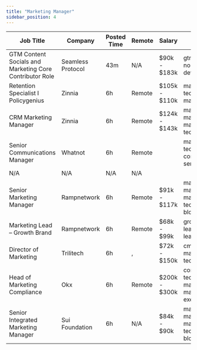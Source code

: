 ```yaml
---
title: "Marketing Manager"
sidebar_position: 4
---
```


| Job Title | Company | Posted Time | Remote | Salary | Tags | Apply Link |
|-----------|---------|-------------|--------|--------|------|------------|
| GTM Content Socials and Marketing Core Contributor Role | Seamless Protocol | 43m | N/A | $90k - $183k | gtm, marketing, non tech, crypto, defi | [Apply](https://web3.career/gtm-content-socials-and-marketing-core-contributor-role-seamless/104651) |
| Retention Specialist I Policygenius | Zinnia | 6h | Remote | $105k - $110k | marketing, non tech, product manager, remote | [Apply](https://web3.career/retention-specialist-i-policygenius-zinnia/97588) |
| CRM Marketing Manager | Zinnia | 6h | Remote | $124k - $143k | marketing manager, crm, marketing, non tech, remote | [Apply](https://web3.career/crm-marketing-manager-zinnia/98977) |
| Senior Communications Manager | Whatnot | 6h | Remote |  | marketing, non tech, pr, communications, senior | [Apply](https://web3.career/senior-communications-manager-whatnot/104620) |
| N/A | N/A | N/A | N/A |  |  | [Apply](https://web3.career/metana) |
| Senior Marketing Manager | Rampnetwork | 6h | Remote | $91k - $117k | marketing manager, marketing, non tech, senior, blockchain | [Apply](https://web3.career/senior-marketing-manager-rampnetwork/104616) |
| Marketing Lead – Growth Brand | Rampnetwork | 6h | Remote | $68k - $99k | growth, brand, lead, marketing lead, marketing | [Apply](https://web3.career/marketing-lead-growth-brand-rampnetwork/104615) |
| Director of Marketing | Trilitech | 6h | , | $72k - $150k | cmo, executive, marketing, non tech, blockchain | [Apply](https://web3.career/director-of-marketing-trilitech/104609) |
| Head of Marketing Compliance | Okx | 6h | Remote | $200k - $300k | compliance, non tech, head of marketing, marketing, executive | [Apply](https://web3.career/head-of-marketing-compliance-okx/104605) |
| Senior Integrated Marketing Manager | Sui Foundation | 6h | N/A | $84k - $90k | marketing manager, marketing, non tech, senior, blockchain | [Apply](https://web3.career/senior-integrated-marketing-manager-suifoundation/104603) |

